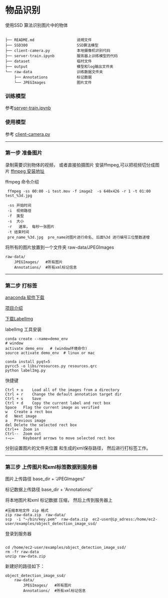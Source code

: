 # 物品识别

使用SSD 算法识别图片中的物体
```

├── README.md                   说明文件
├── SSD300                      SSD算法模型
├── client-camera.py            本地摄像机识别代码
├── server-train.ipynb          服务器上训练模型的代码   
├── dataset                     临时文件
├── output                      模型和log输出文件夹
└── raw-data                    训练数据文件夹
    ├── Annotations             标记数据
    └── JPEGImages              图片文件

```
 
 
 
### 训练模型

参考[server-train.ipynb](./server-train.ipynb)


### 使用模型

参考 [client-camera.py](./client-camera.py)


-------------------------------------------
### 第一步 准备图片

录制需要识别物体的视频， 或者直接拍摄图片
安装ffmpeg,可以把视频切分成图片
[ffmpeg 安装地址](http://ffmpeg.org/download.html)

 ffmpeg 命令介绍
```
 ffmpeg -ss 00:00 -i test.mov -f image2  -s 640x426 -r 1 -t 01:00 test_%3d.jpg
 
 -ss 开始时间
 -i  视频路径
 -f  类型
 -s  大小
 -r   速率， 每秒一张图片
 -t 结束时间
 pre_name_%3d.jpg  pre_name对图片进行命名, 后面%3d 进行编号三位整数递增

```

将所有的图片放置到一个文件夹 raw-data/JPEGImages
```shell
raw-data/
    JPEGImages/   #所有图片
    Annotations/  #所有xml标记信息

```

-------------------------------------------
### 第二步 打标签


[anaconda 软件下载](https://www.anaconda.com/distribution/#download-section)

[项目介绍](https://github.com/tzutalin/labelImg)

[下载LabelImg](https://github.com/tzutalin/labelImg/archive/master.zip)

labelImg 工具安装

```shell
conda create --name=demo_env
# window 
activate demo_env   # (window环境命令)
source activate demo_env  # linux or mac

conda install pyqt=5
pyrcc5 -o libs/resources.py resources.qrc
python labelImg.py
```

快捷键
```
Ctrl + u	Load all of the images from a directory
Ctrl + r	Change the default annotation target dir
Ctrl + s	Save
Ctrl + d	Copy the current label and rect box
Space	Flag the current image as verified
w	Create a rect box
d	Next image
a	Previous image
del	Delete the selected rect box
Ctrl++	Zoom in
Ctrl--	Zoom out
↑→↓←	Keyboard arrows to move selected rect box
```


分别设置图片的文件夹位置  和生成的xml保存路径， 然后进行打标签工作。 

-------------------------------------------
### 第三步  上传图片和xml标签数据到服务器

图片上传路径        base_dir + 'JPEGImages/' 

标记数据上传路径     base_dir + 'Annotations/' 


将本地图片和xml 标记数据 压缩， 然后上传到服务器上

```shell
#压缩本地文件 zip 格式
zip raw-data.zip  raw-data/
scp  -i "~/bin/key.pem"  raw-data.zip  ec2-user@ip_adress:/home/ec2-user/examples/object_detection_image_ssd/
```

登录到服务器

```shell

cd /home/ec2-user/examples/object_detection_image_ssd/
rm -fr raw-data
unzip raw-data.zip
```
新建好的路径如下： 
```
object_detection_image_ssd/
    raw-data/
        JPEGImages/   #所有图片
        Annotations/  #所有xml标记信息

```



